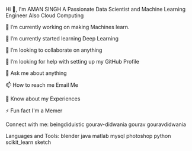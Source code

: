 Hi 👋, I'm AMAN SINGH
A Passionate Data Scientist and Machine Learning Engineer Also Cloud Computing


🔭 I’m currently working on making Machines learn.

🌱 I’m currently started learning Deep Learning

👯 I’m looking to collaborate on anything

🤝 I’m looking for help with setting up my GitHub Profile

💬 Ask me about anything

📫 How to reach me Email Me

📄 Know about my Experiences

⚡ Fun fact I'm a Memer

Connect with me:
beingdiduistic gourav-didwania gourav gouravdidwania

Languages and Tools:
blender java matlab mysql photoshop python scikit_learn sketch

